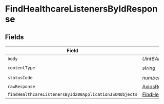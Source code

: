 # FindHealthcareListenersByIdResponse


## Fields

| Field                                                                                                                       | Type                                                                                                                        | Required                                                                                                                    | Description                                                                                                                 |
| --------------------------------------------------------------------------------------------------------------------------- | --------------------------------------------------------------------------------------------------------------------------- | --------------------------------------------------------------------------------------------------------------------------- | --------------------------------------------------------------------------------------------------------------------------- |
| `body`                                                                                                                      | *Uint8Array*                                                                                                                | :heavy_minus_sign:                                                                                                          | N/A                                                                                                                         |
| `contentType`                                                                                                               | *string*                                                                                                                    | :heavy_check_mark:                                                                                                          | N/A                                                                                                                         |
| `statusCode`                                                                                                                | *number*                                                                                                                    | :heavy_check_mark:                                                                                                          | N/A                                                                                                                         |
| `rawResponse`                                                                                                               | [AxiosResponse>](https://axios-http.com/docs/res_schema)                                                                    | :heavy_minus_sign:                                                                                                          | N/A                                                                                                                         |
| `findHealthcareListenersById200ApplicationJSONObjects`                                                                      | [FindHealthcareListenersById200ApplicationJSON](../../models/operations/findhealthcarelistenersbyid200applicationjson.md)[] | :heavy_minus_sign:                                                                                                          | OK                                                                                                                          |